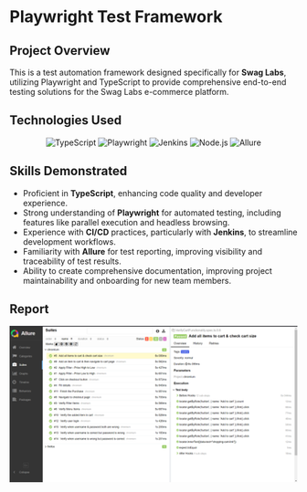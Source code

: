 # Playwright Test Framework

## Project Overview

This is a test automation framework designed specifically for **Swag Labs**, utilizing Playwright and TypeScript to provide comprehensive end-to-end testing solutions for the Swag Labs e-commerce platform.

## Technologies Used

<p align="center">
  <img src="https://img.shields.io/badge/TypeScript-007acc?logo=typescript&logoColor=white" alt="TypeScript" />
  <img src="https://img.shields.io/badge/Playwright-333333?logo=playwright&logoColor=white" alt="Playwright" />
  <img src="https://img.shields.io/badge/Jenkins-D24939?logo=jenkins&logoColor=white" alt="Jenkins" />
  <img src="https://img.shields.io/badge/Node.js-339933?logo=nodedotjs&logoColor=white" alt="Node.js" />
  <img src="https://img.shields.io/badge/Allure-FF5A28?logo=allure&logoColor=white" alt="Allure" />
</p>

## Skills Demonstrated

- Proficient in **TypeScript**, enhancing code quality and developer experience.
- Strong understanding of **Playwright** for automated testing, including features like parallel execution and headless browsing.
- Experience with **CI/CD** practices, particularly with **Jenkins**, to streamline development workflows.
- Familiarity with **Allure** for test reporting, improving visibility and traceability of test results.
- Ability to create comprehensive documentation, improving project maintainability and onboarding for new team members.

## Report
   <img src="Report_Screenshots/sample.png" alt="Allure Report" />
